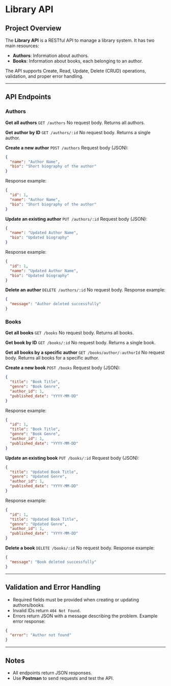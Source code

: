 # Library API

## Project Overview

The **Library API** is a RESTful API to manage a library system. It has two main resources:

* **Authors**: Information about authors.
* **Books**: Information about books, each belonging to an author.

The API supports Create, Read, Update, Delete (CRUD) operations, validation, and proper error handling.

---

## API Endpoints

### Authors

**Get all authors**
`GET /authors`
No request body. Returns all authors.

**Get author by ID**
`GET /authors/:id`
No request body. Returns a single author.

**Create a new author**
`POST /authors`
Request body (JSON):

```json
{
  "name": "Author Name",
  "bio": "Short biography of the author"
}
```

Response example:

```json
{
  "id": 1,
  "name": "Author Name",
  "bio": "Short biography of the author"
}
```

**Update an existing author**
`PUT /authors/:id`
Request body (JSON):

```json
{
  "name": "Updated Author Name",
  "bio": "Updated biography"
}
```

Response example:

```json
{
  "id": 1,
  "name": "Updated Author Name",
  "bio": "Updated biography"
}
```

**Delete an author**
`DELETE /authors/:id`
No request body. Response example:

```json
{
  "message": "Author deleted successfully"
}
```

### Books

**Get all books**
`GET /books`
No request body. Returns all books.

**Get book by ID**
`GET /books/:id`
No request body. Returns a single book.

**Get all books by a specific author**
`GET /books/author/:authorId`
No request body. Returns all books for a specific author.

**Create a new book**
`POST /books`
Request body (JSON):

```json
{
  "title": "Book Title",
  "genre": "Book Genre",
  "author_id": 1,
  "published_date": "YYYY-MM-DD"
}
```

Response example:

```json
{
  "id": 1,
  "title": "Book Title",
  "genre": "Book Genre",
  "author_id": 1,
  "published_date": "YYYY-MM-DD"
}
```

**Update an existing book**
`PUT /books/:id`
Request body (JSON):

```json
{
  "title": "Updated Book Title",
  "genre": "Updated Genre",
  "author_id": 1,
  "published_date": "YYYY-MM-DD"
}
```

Response example:

```json
{
  "id": 1,
  "title": "Updated Book Title",
  "genre": "Updated Genre",
  "author_id": 1,
  "published_date": "YYYY-MM-DD"
}
```

**Delete a book**
`DELETE /books/:id`
No request body. Response example:

```json
{
  "message": "Book deleted successfully"
}
```

---

## Validation and Error Handling

* Required fields must be provided when creating or updating authors/books.
* Invalid IDs return `404 Not Found`.
* Errors return JSON with a message describing the problem.
  Example error response:

```json
{
  "error": "Author not found"
}
```

---

## Notes

* All endpoints return JSON responses.
* Use **Postman** to send requests and test the API.
